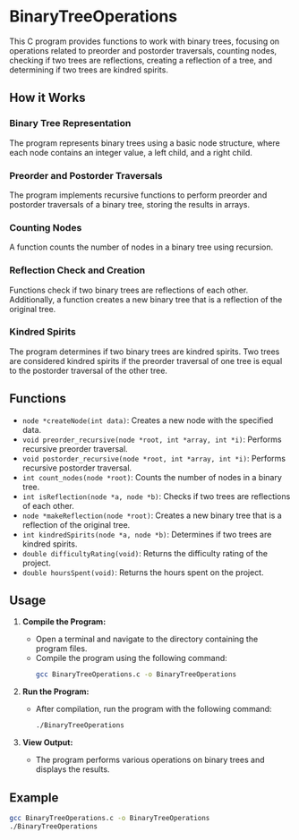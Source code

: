# BinaryTreeOperations

This C program provides functions to work with binary trees, focusing on operations related to preorder and postorder traversals, counting nodes, checking if two trees are reflections, creating a reflection of a tree, and determining if two trees are kindred spirits.

## How it Works

### Binary Tree Representation

The program represents binary trees using a basic node structure, where each node contains an integer value, a left child, and a right child.

### Preorder and Postorder Traversals

The program implements recursive functions to perform preorder and postorder traversals of a binary tree, storing the results in arrays.

### Counting Nodes

A function counts the number of nodes in a binary tree using recursion.

### Reflection Check and Creation

Functions check if two binary trees are reflections of each other. Additionally, a function creates a new binary tree that is a reflection of the original tree.

### Kindred Spirits

The program determines if two binary trees are kindred spirits. Two trees are considered kindred spirits if the preorder traversal of one tree is equal to the postorder traversal of the other tree.

## Functions

- `node *createNode(int data)`: Creates a new node with the specified data.
- `void preorder_recursive(node *root, int *array, int *i)`: Performs recursive preorder traversal.
- `void postorder_recursive(node *root, int *array, int *i)`: Performs recursive postorder traversal.
- `int count_nodes(node *root)`: Counts the number of nodes in a binary tree.
- `int isReflection(node *a, node *b)`: Checks if two trees are reflections of each other.
- `node *makeReflection(node *root)`: Creates a new binary tree that is a reflection of the original tree.
- `int kindredSpirits(node *a, node *b)`: Determines if two trees are kindred spirits.
- `double difficultyRating(void)`: Returns the difficulty rating of the project.
- `double hoursSpent(void)`: Returns the hours spent on the project.

## Usage

1. **Compile the Program:**
   - Open a terminal and navigate to the directory containing the program files.
   - Compile the program using the following command:
     ```bash
     gcc BinaryTreeOperations.c -o BinaryTreeOperations
     ```

2. **Run the Program:**
   - After compilation, run the program with the following command:
     ```bash
     ./BinaryTreeOperations
     ```

3. **View Output:**
   - The program performs various operations on binary trees and displays the results.

## Example

```bash
gcc BinaryTreeOperations.c -o BinaryTreeOperations
./BinaryTreeOperations
